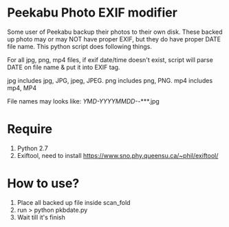 # Peekabu Photo EXIF modifier

  Some user of Peekabu backup their photos to their own disk.
  These backed up photo may or may NOT have proper EXIF, but they do have proper DATE file name.
  This python script does following things.

  For all jpg, png, mp4 files, if exif date/time doesn't exist, script will parse DATE on file name & put it into EXIF tag.

  jpg includes jpg, JPG, jpeg, JPEG.
  png includes png, PNG.
  mp4 includes mp4, MP4

  File names may looks like:
  *Y*M*D-YYYYMMDD-*-***.jpg

# Require
  1. Python 2.7
  2. Exiftool, need to install 
     https://www.sno.phy.queensu.ca/~phil/exiftool/

# How to use?
  1. Place all backed up file inside scan_fold
  2. run > python pkbdate.py
  3. Wait till it's finish
